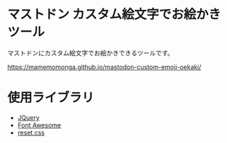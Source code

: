 # マストドン カスタム絵文字でお絵かきツール

マストドンにカスタム絵文字でお絵かきできるツールです。

https://mamemomonga.github.io/mastodon-custom-emoji-oekaki/


# 使用ライブラリ

* [JQuery](https://jquery.com/)
* [Font Awesome](http://fontawesome.io/)
* [reset.css](http://meyerweb.com/eric/tools/css/reset/ )


